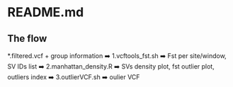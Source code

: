 # README.md
## The flow
*.filtered.vcf + group information ➡️ 1.vcftools_fst.sh ➡️ Fst per site/window, SV IDs list ➡️ 2.manhattan_density.R ➡️ SVs density plot, fst outlier plot, outliers index ➡️ 3.outlierVCF.sh ➡️ oulier VCF
